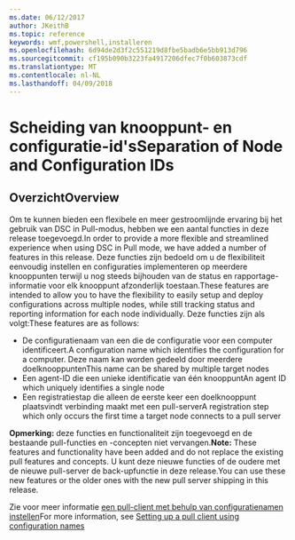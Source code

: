 ```yaml
---
ms.date: 06/12/2017
author: JKeithB
ms.topic: reference
keywords: wmf,powershell,installeren
ms.openlocfilehash: 6d94de2d3f2c551219d8fbe5badb6e5bb913d796
ms.sourcegitcommit: cf195b090b3223fa4917206dfec7f0b603873cdf
ms.translationtype: MT
ms.contentlocale: nl-NL
ms.lasthandoff: 04/09/2018
---
```

# <a name="separation-of-node-and-configuration-ids"></a><span data-ttu-id="af10f-102">Scheiding van knooppunt- en configuratie-id's</span><span class="sxs-lookup"><span data-stu-id="af10f-102">Separation of Node and Configuration IDs</span></span>

## <a name="overview"></a><span data-ttu-id="af10f-103">Overzicht</span><span class="sxs-lookup"><span data-stu-id="af10f-103">Overview</span></span>

<span data-ttu-id="af10f-104">Om te kunnen bieden een flexibele en meer gestroomlijnde ervaring bij het gebruik van DSC in Pull-modus, hebben we een aantal functies in deze release toegevoegd.</span><span class="sxs-lookup"><span data-stu-id="af10f-104">In order to provide a more flexible and streamlined experience when using DSC in Pull mode, we have added a number of features in this release.</span></span> <span data-ttu-id="af10f-105">Deze functies zijn bedoeld om u de flexibiliteit eenvoudig instellen en configuraties implementeren op meerdere knooppunten terwijl u nog steeds bijhouden van de status en rapportage-informatie voor elk knooppunt afzonderlijk toestaan.</span><span class="sxs-lookup"><span data-stu-id="af10f-105">These features are intended to allow you to have the flexibility to easily setup and deploy configurations across multiple nodes, while still tracking status and reporting information for each node individually.</span></span>
<span data-ttu-id="af10f-106">Deze functies zijn als volgt:</span><span class="sxs-lookup"><span data-stu-id="af10f-106">These features are as follows:</span></span>

* <span data-ttu-id="af10f-107">De configuratienaam van een die de configuratie voor een computer identificeert.</span><span class="sxs-lookup"><span data-stu-id="af10f-107">A configuration name which identifies the configuration for a computer.</span></span> <span data-ttu-id="af10f-108">Deze naam kan worden gedeeld door meerdere doelknooppunten</span><span class="sxs-lookup"><span data-stu-id="af10f-108">This name can be shared by multiple target nodes</span></span>
* <span data-ttu-id="af10f-109">Een agent-ID die een unieke identificatie van één knooppunt</span><span class="sxs-lookup"><span data-stu-id="af10f-109">An agent ID which uniquely identifies a single node</span></span>
* <span data-ttu-id="af10f-110">Een registratiestap die alleen de eerste keer een doelknooppunt plaatsvindt verbinding maakt met een pull-server</span><span class="sxs-lookup"><span data-stu-id="af10f-110">A registration step which only occurs the first time a target node connects to a pull server</span></span>

<span data-ttu-id="af10f-111">**Opmerking:** deze functies en functionaliteit zijn toegevoegd en de bestaande pull-functies en -concepten niet vervangen.</span><span class="sxs-lookup"><span data-stu-id="af10f-111">**Note:** These features and functionality have been added and do not replace the existing pull features and concepts.</span></span> <span data-ttu-id="af10f-112">U kunt deze nieuwe functies of de oudere met de nieuwe pull-server de back-upfunctie in deze release.</span><span class="sxs-lookup"><span data-stu-id="af10f-112">You can use these new features or the older ones with the new pull server shipping in this release.</span></span>

<span data-ttu-id="af10f-113">Zie voor meer informatie [een pull-client met behulp van configuratienamen instellen](https://msdn.microsoft.com/powershell/dsc/pullclientconfignames)</span><span class="sxs-lookup"><span data-stu-id="af10f-113">For more information, see [Setting up a pull client using configuration names](https://msdn.microsoft.com/powershell/dsc/pullclientconfignames)</span></span>